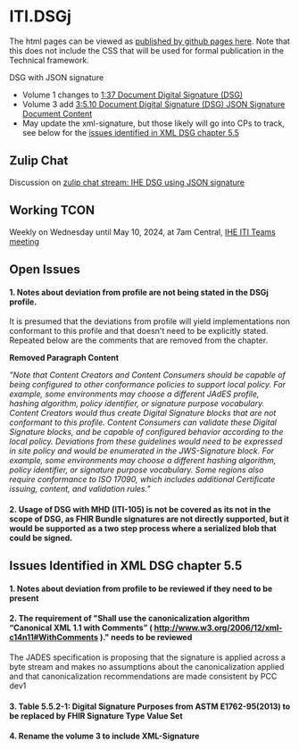 # ITI.DSGj

The html pages can be viewed as [published by github pages here](https://ihe.github.io/ITI.DSGj/). Note that this does not include the CSS that will be used for formal publication in the Technical framework.

DSG with JSON signature

- Volume 1 changes to [1:37 Document Digital Signature (DSG)](ch-37.html)
- Volume 3 add [3:5.10 Document Digital Signature (DSG) JSON Signature Document Content](ch-5.10.html)
- May update the xml-signature, but those likely will go into CPs to track, see below for the [issues identified in XML DSG chapter 5.5](#issues-identified-in-xml-dsg-chapter-55)

## Zulip Chat

Discussion on [zulip chat stream: IHE DSG using JSON signature](https://chat.fhir.org/#narrow/stream/179223-ihe/topic/IHE-DSG.20using.20JSON.20Signature)

## Working TCON

Weekly on Wednesday until May 10, 2024, at 7am Central, 
[IHE ITI Teams meeting](https://teams.microsoft.com/l/meetup-join/19%3ameeting_MDk4ZDc2MjEtZGZjNy00MzY4LTg2NTgtOTc0ZWQ4YTg5Mjlm%40thread.v2/0?context=%7b%22Tid%22%3a%2202a9376b-a4f9-4a63-a240-52c43ebf9a89%22%2c%22Oid%22%3a%226459fea4-110a-4d17-85f0-00587211a0c0%22%7d)

## Open Issues

#### 1. Notes about deviation from profile are not being stated in the DSGj profile.
It is presumed that the deviations from profile will yield implementations non conformant to this profile and that doesn't need to be explicitly stated. Repeated below are the comments that are removed from the chapter.

<p><strong>Removed Paragraph Content</strong></p>
   <span><i>
   "Note that Content Creators and Content Consumers should be capable of being configured to other conformance policies to support local policy. For example, some environments may choose a different JAdES profile, hashing algorithm, policy identifier, or signature purpose vocabulary. Content Creators would thus create Digital Signature blocks that are not conformant to this profile. Content Consumers can validate these Digital Signature blocks, and be capable of configured behavior according to the local policy. Deviations from these guidelines would need to be expressed in site policy and would be enumerated in the JWS-Signature block. For example, some environments may choose a different hashing algorithm, policy identifier, or signature purpose vocabulary. Some regions also require conformance to ISO 17090, which includes additional Certificate issuing, content, and validation rules."
   </i></span>

#### 2. Usage of DSG with MHD (ITI-105) is not be covered as its not in the scope of DSG, as FHIR Bundle signatures are not directly supported, but it would be supported as a two step process where a serialized blob that could be signed.

## Issues Identified in XML DSG chapter 5.5

#### 1. Notes about deviation from profile to be reviewed if they need to be present

#### 2. The requirement of "Shall use the canonicalization algorithm “Canonical XML 1.1 with Comments” ( http://www.w3.org/2006/12/xml-c14n11#WithComments )." needs to be reviewed
 <span>The JADES specification is proposing that the signature is applied across a byte stream and makes no assumptions about the canonicalization applied and that canonicalization recommendations are made consistent by PCC dev1</span>

#### 3. Table 5.5.2-1: Digital Signature Purposes from ASTM E1762-95(2013) to be replaced by FHIR Signature Type Value Set

#### 4. Rename the volume 3 to include XML-Signature
